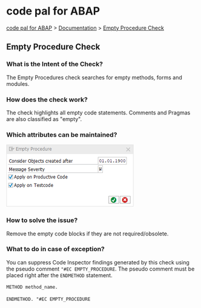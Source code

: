 # code pal for ABAP

[code pal for ABAP](../../README.md) > [Documentation](../check_documentation.md) > [Empty Procedure Check](empty-procedure.md)

## Empty Procedure Check

### What is the Intent of the Check?

The Empty Procedures check searches for empty methods, forms and modules.

### How does the check work?

The check highlights all empty code statements. Comments and Pragmas are also classified as "empty".

### Which attributes can be maintained?

![Attributes](./imgs/empty_procedure.png)

### How to solve the issue?

Remove the empty code blocks if they are not required/obsolete.

### What to do in case of exception?

You can suppress Code Inspector findings generated by this check using the pseudo comment `"#EC EMPTY_PROCEDURE`. The pseudo comment must be placed right after the `ENDMETHOD` statement.

```abap
METHOD method_name.

ENDMETHOD. "#EC EMPTY_PROCEDURE
```

